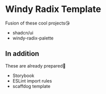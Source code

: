 # Windy Radix Template

Fusion of these cool projects😘

- shadcn/ui
- windy-radix-palette

## In addition

These are already prepared🤩

- Storybook
- ESLint import rules
- scaffdog template
